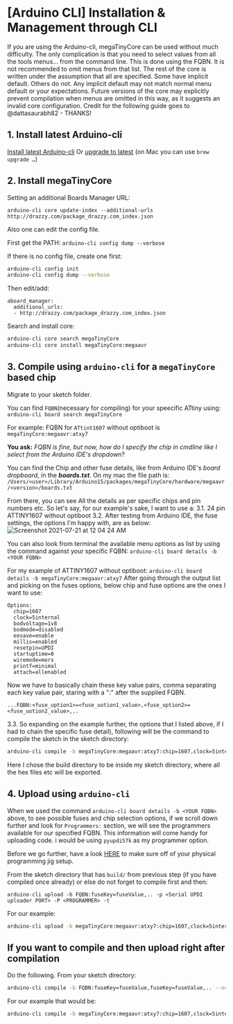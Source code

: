 # [Arduino CLI] Installation & Management through CLI

If you are using the Arduino-cli, megaTinyCore can be used without much difficulty. The only complication is that you need to select values from all the tools menus... from the command line. This is done using the FQBN. It is not recommended to omit menus from that list. The rest of the core is written under the assumption that all are specified. Some have implicit default. Others do not. Any implicit default may not match normal menu default or your expectations. Future versions of the core may explicitly prevent compilation when menus are omitted in this way, as it suggests an invalid core configuration.
Credit for the following guide goes to @dattasaurabh82 - THANKS!

## 1. Install latest Arduino-cli

[Install latest Arduino-cli](https://arduino.github.io/arduino-cli/latest/installation/)
Or
[upgrade to latest](https://arduino.github.io/arduino-cli/latest/UPGRADING/) (on Mac you can use `brew upgrade …`)

## 2. Install megaTinyCore

Setting an additional Boards Manager URL:

`arduino-cli core update-index --additional-urls http://drazzy.com/package_drazzy.com_index.json`

Also one can edit the config file.

First get the PATH:
`arduino-cli config dump --verbose`

If there is no config file, create one first:

```bash
arduino-cli config init
arduino-cli config dump --verbose
```

Then edit/add:

```text
aboard_manager:
  additional_urls:
  - http://drazzy.com/package_drazzy.com_index.json
```

Search and install core:

```sh
arduino-cli core search megaTinyCore
arduino-cli core install megaTinyCore:megaavr
```

## 3. Compile using `arduino-cli` for a `megaTinyCore` based chip

Migrate to your sketch folder.

You can find `FQBN`(necessary for compiling) for your speecific ATtiny using:
`arduino-cli board search megaTinyCore`

For example: FQBN for `ATtint1607` without optiboot is `megaTinyCore:megaavr:atxy7`

**You ask:** _FQBN is fine, but now, how do I specify the chip in cmdline like I select from the Arduino IDE's dropdown_?

You can find the Chip and other fuse details, like from Arduino IDE's _board dropboard_, in the **_boards.txt_**. On my mac the file path is: `/Users/<user>/Library/Arduino15/packages/megaTinyCore/hardware/megaavr/<version>/boards.txt`

From there, you can see All the details as per specific chips and pin numbers etc.
So let's say, for our example's sake, I want to use a:
3.1. 24 pin ATTINY1607 without optiboot
3.2. After testing from Arduino IDE, the fuse settings, the options I'm happy with, are as below:
![Screenshot 2021-07-21 at 12 04 24 AM](https://user-images.githubusercontent.com/4619862/126485512-83e0ff2a-48d6-4c63-86a7-12910361e4ef.png)

You can also look from terminal the available menu options as list by using the command against your specific FQBN:
`arduino-cli board details -b <YOUR FQBN>`

For my example of ATTINY1607 without optiboot: `arduino-cli board details -b megaTinyCore:megaavr:atxy7`
After going through the output list and picking on the fuses options, below chip and fuse options are the ones I want to use:

```text
Options:
  chip=1607
  clock=5internal
  bodvoltage=1v8
  bodmode=disabled
  eesave=enable
  millis=enabled
  resetpin=UPDI
  startuptime=0
  wiremode=mors
  printf=minimal
  attach=allenabled
```

Now we have to basically chain these key value pairs, comma separating each key value pair, staring with a ":" after the supplied FQBN.

`...FQBN:<fuse_uption1>=<fuse_uotion1_value>,<fuse_uption2>=<fuse_uotion2_value>,..`

3.3. So expanding on the example further, the options that I listed above, if I had to chain the specific fuse detail), following will be the command to compile the sketch in the sketch directory:

```sh
arduino-cli compile -b megaTinyCore:megaavr:atxy7:chip=1607,clock=5internal,bodvoltage=1v8,bodmode=disabled,eesave=enable,millis=enabled,resetpin=UPDI,startuptime=0,wiremode=mors,printf=minimal,attach=allenabled --output-dir ./build/
```

Here I chose the build directory to be inside my sketch directory, where all the hex files etc will be exported.

## 4. Upload using `arduino-cli`

When we used the command `arduino-cli board details -b <YOUR FQBN>` above, to see possible fuses and chip selection options, if we scroll down further and look for `Programmers:` section, we will see the programmers available for our specified FQBN. This information will come handy for uploading code.
i would be using `pyupdi57k` as my programmer option.

Before we go further, have a look [HERE](https://github.com/SpenceKonde/AVR-Guidance/blob/master/UPDI/jtag2updi.md) to make sure off of your physical programming jig setup.

From the sketch directory that has `build/` from previous step (if you have compiled once already) or else do not forget to compile first and then:

`arduino-cli upload -b FQBN:fuseKey=fuseValue,.. -p <Serial UPDI uploader PORT> -P <PROGRAMMER> -t`

For our example:

```bash
arduino-cli upload -b megaTinyCore:megaavr:atxy7:chip=1607,clock=5internal,bodvoltage=1v8,bodmode=disabled,eesave=enable,millis=enabled,resetpin=UPDI,startuptime=0,wiremode=mors,printf=minimal,attach=allenabled -p /dev/tty.usbserial-A10KHTR4 -P serialupdi -t
```

## If you want to compile and then upload right after compilation

Do the following. From your sketch directory:

```bash
arduino-cli compile -b FQBN:fuseKey=fuseValue,fuseKey=fuseValue,.. --output-dir ./build/ -u -p <Serial UPDI uploader PORT> -P <PROGRAMMER> -t
```

For our example that would be:

```bash
arduino-cli compile -b megaTinyCore:megaavr:atxy7:chip=1607,clock=5internal,bodvoltage=1v8,bodmode=disabled,eesave=enable,millis=enabled,resetpin=UPDI,startuptime=0,wiremode=mors,printf=minimal,attach=allenabled --output-dir ./build/ -u -p /dev/tty.usbserial-A10KHTR4 -P serialupdi -t
```

